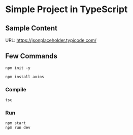 # Simple Project in TypeScript

## Sample Content

URL: https://jsonplaceholder.typicode.com/

## Few Commands

```
npm init -y

npm install axios
```

### Compile

```
tsc
```

### Run

```
npm start
npm run dev
```
